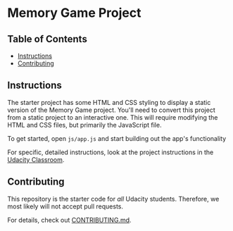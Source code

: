 # Memory Game Project

## Table of Contents

* [Instructions](#instructions)
* [Contributing](#contributing)



## Instructions

The starter project has some HTML and CSS styling to display a static version of the Memory Game project. 
You'll need to convert this project from a static project to an interactive one. 
This will require modifying the HTML and CSS files, but primarily the JavaScript file.

To get started, open `js/app.js` and start building out the app's functionality

For specific, detailed instructions, look at the project instructions in the [Udacity Classroom](https://classroom.udacity.com/me).

## Contributing

This repository is the starter code for _all_ Udacity students. 
Therefore, we most likely will not accept pull requests.

For details, check out [CONTRIBUTING.md](CONTRIBUTING.md).
